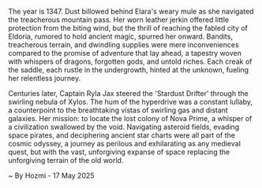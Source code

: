
The year is 1347.  Dust billowed behind Elara's weary mule as she navigated the treacherous mountain pass.  Her worn leather jerkin offered little protection from the biting wind, but the thrill of reaching the fabled city of Eldoria, rumored to hold ancient magic, spurred her onward.  Bandits, treacherous terrain, and dwindling supplies were mere inconveniences compared to the promise of adventure that lay ahead, a tapestry woven with whispers of dragons, forgotten gods, and untold riches.  Each creak of the saddle, each rustle in the undergrowth, hinted at the unknown, fueling her relentless journey.

Centuries later, Captain Ryla Jax steered the 'Stardust Drifter' through the swirling nebula of Xylos.  The hum of the hyperdrive was a constant lullaby, a counterpoint to the breathtaking vistas of swirling gas and distant galaxies.  Her mission: to locate the lost colony of Nova Prime, a whisper of a civilization swallowed by the void.  Navigating asteroid fields, evading space pirates, and deciphering ancient star charts were all part of the cosmic odyssey, a journey as perilous and exhilarating as any medieval quest, but with the vast, unforgiving expanse of space replacing the unforgiving terrain of the old world.

~ By Hozmi - 17 May 2025
